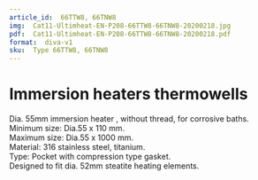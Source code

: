 ```yaml
---
article_id:  66TTW8, 66TNW8
img:  Cat11-Ultimheat-EN-P208-66TTW8-66TNW8-20200218.jpg
pdf:  Cat11-Ultimheat-EN-P208-66TTW8-66TNW8-20200218.pdf
format:  diva-v1
sku:  Type 66TTW8, 66TNW8
---
```

# Immersion heaters thermowells

Dia. 55mm immersion heater , without thread, for corrosive baths.  
Minimum size: Dia.55 x 110 mm.  
Maximum size: Dia.55 x 1000 mm.  
Material: 316 stainless steel, titanium.  
Type: Pocket with compression type gasket.  
Designed to fit dia. 52mm steatite heating elements.  

